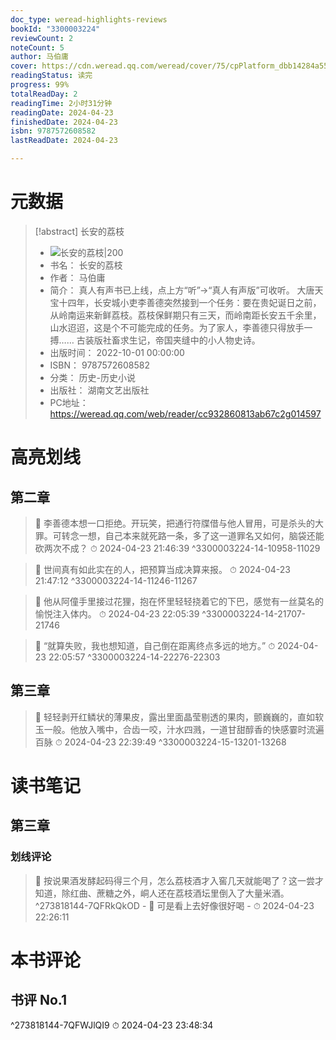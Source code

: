 ```yaml
---
doc_type: weread-highlights-reviews
bookId: "3300003224"
reviewCount: 2
noteCount: 5
author: 马伯庸
cover: https://cdn.weread.qq.com/weread/cover/75/cpPlatform_dbb14284a55f1e733b60202b0777255d/t7_cpPlatform_dbb14284a55f1e733b60202b0777255d.jpg
readingStatus: 读完
progress: 99%
totalReadDay: 2
readingTime: 2小时31分钟
readingDate: 2024-04-23
finishedDate: 2024-04-23
isbn: 9787572608582
lastReadDate: 2024-04-23

---
```

# 元数据
> [!abstract] 长安的荔枝
> - ![ 长安的荔枝|200](https://cdn.weread.qq.com/weread/cover/75/cpPlatform_dbb14284a55f1e733b60202b0777255d/t7_cpPlatform_dbb14284a55f1e733b60202b0777255d.jpg)
> - 书名： 长安的荔枝
> - 作者： 马伯庸
> - 简介： 真人有声书已上线，点上方“听”→“真人有声版”可收听。
大唐天宝十四年，长安城小吏李善德突然接到一个任务：要在贵妃诞日之前，从岭南运来新鲜荔枝。荔枝保鲜期只有三天，而岭南距长安五千余里，山水迢迢，这是个不可能完成的任务。为了家人，李善德只得放手一搏……
古装版社畜求生记，帝国夹缝中的小人物史诗。
> - 出版时间： 2022-10-01 00:00:00
> - ISBN： 9787572608582
> - 分类： 历史-历史小说
> - 出版社： 湖南文艺出版社
> - PC地址：https://weread.qq.com/web/reader/cc932860813ab67c2g014597

# 高亮划线

## 第二章

> 📌 李善德本想一口拒绝。开玩笑，把通行符牒借与他人冒用，可是杀头的大罪。可转念一想，自己本来就死路一条，多了这一道罪名又如何，脑袋还能砍两次不成？ 
> ⏱ 2024-04-23 21:46:39 ^3300003224-14-10958-11029

> 📌 世间真有如此实在的人，把预算当成决算来报。 
> ⏱ 2024-04-23 21:47:12 ^3300003224-14-11246-11267

> 📌 他从阿僮手里接过花狸，抱在怀里轻轻挠着它的下巴，感觉有一丝莫名的愉悦注入体内。 
> ⏱ 2024-04-23 22:05:39 ^3300003224-14-21707-21746

> 📌 “就算失败，我也想知道，自己倒在距离终点多远的地方。” 
> ⏱ 2024-04-23 22:05:57 ^3300003224-14-22276-22303

## 第三章

> 📌 轻轻剥开红鳞状的薄果皮，露出里面晶莹剔透的果肉，颤巍巍的，直如软玉一般。他放入嘴中，合齿一咬，汁水四溅，一道甘甜醇香的快感霎时流遍百脉 
> ⏱ 2024-04-23 22:39:49 ^3300003224-15-13201-13268

# 读书笔记

## 第三章

### 划线评论
> 📌 按说果酒发酵起码得三个月，怎么荔枝酒才入窖几天就能喝了？这一尝才知道，除红曲、蔗糖之外，峒人还在荔枝酒坛里倒入了大量米酒。  ^273818144-7QFRkQkOD
    - 💭 可是看上去好像很好喝
    - ⏱ 2024-04-23 22:26:11
   
# 本书评论

## 书评 No.1 
 ^273818144-7QFWJlQI9
⏱ 2024-04-23 23:48:34


